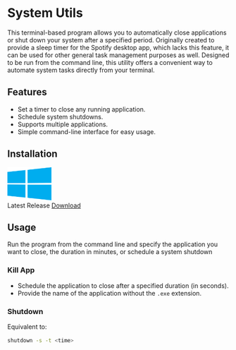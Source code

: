 # System Utils
This terminal-based program allows you to automatically close applications or shut down your system after a specified period. Originally created to provide a sleep timer for the Spotify desktop app, which lacks this feature, it can be used for other general task management purposes as well. Designed to be run from the command line, this utility offers a convenient way to automate system tasks directly from your terminal.

## Features
- Set a timer to close any running application.
- Schedule system shutdowns.
- Supports multiple applications.
- Simple command-line interface for easy usage.


## Installation 
<img src="docs/readme-assets/windows_logo.svg" width="100" height="75"> <br /> Latest Release 
[Download](github.com/nekorionebula/system-utils/releases/latest/download/system-utils.exe) <br />

## Usage
Run the program from the command line and specify the application you want to close, the duration in minutes, or schedule a system shutdown
### Kill App
- Schedule the application to close after a specified duration (in seconds).
- Provide the name of the application without the `.exe` extension.

### Shutdown
Equivalent to:
```bash
shutdown -s -t <time>